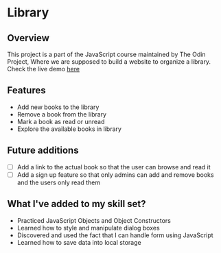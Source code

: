 # Library

## Overview

This project is a part of the JavaScript course maintained by The Odin Project, Where we are supposed to build a website to organize a library.
Check the live demo [here](https://abed-37h.github.io/library)

## Features

- Add new books to the library
- Remove a book from the library
- Mark a book as read or unread
- Explore the available books in library

## Future additions

- [ ] Add a link to the actual book so that the user can browse and read it
- [ ] Add a sign up feature so that only admins can add and remove books and the users only read them

## What I've added to my skill set?

- Practiced JavaScript Objects and Object Constructors
- Learned how to style and manipulate dialog boxes
- Discovered and used the fact that I can handle form using JavaScript
- Learned how to save data into local storage

